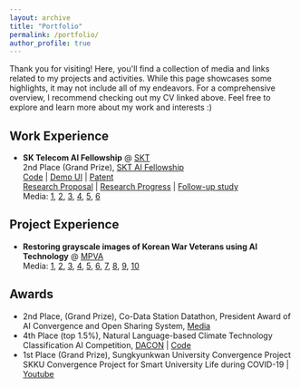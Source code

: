 ```yaml
---
layout: archive
title: "Portfolio"
permalink: /portfolio/
author_profile: true
---
```


Thank you for visiting! Here, you'll find a collection of media and links related to my projects and activities. While this page showcases some highlights, it may not include all of my endeavors. For a comprehensive overview, I recommend checking out my CV linked above. Feel free to explore and learn more about my work and interests :)

## Work Experience
- **SK Telecom AI Fellowship** @ [SKT](https://www.sktelecom.com/index_en.html)
<br/>2nd Place (Grand Prize), [SKT AI Fellowship](https://www.sktuniv.com/74fb66b5-c7a7-4da2-82b8-3d0519e18e6d)
<br/>[Code](https://github.com/lee-gwang/Image_Colorization_For_Historical_Image) | [Demo UI](https://github.com/SaebyeolShin/Colorization_UI) | [Patent](https://www.sktuniv.com/e424f140-5c9b-4107-9338-66aee18de692)
<br/>[Research Proposal](https://devocean.sk.com/blog/techBoardDetail.do?ID=164064&boardType=writer) | [Research Progress](https://devocean.sk.com/blog/techBoardDetail.do?ID=164235&boardType=writer) | [Follow-up study](https://devocean.sk.com/blog/techBoardDetail.do?page=&query=&ID=164521&boardType=writer&searchData=icanlgh0016&subIndex=&idList=&pnwriterID=icanlgh0016)
<br/> Media: [1](https://www.sktuniv.com/c903fbb0-93c6-4d6c-8d96-026af7bca22b), [2](https://www.aitimes.kr/news/articleView.html?idxno=26552), [3](https://biz.chosun.com/it-science/ict/2022/11/18/25ZF4WKSK5HUPNYBRQHM6UKZNU/), [4](http://www.sbr.ai/news/articleView.html?idxno=4084), [5](http://journal.kobeta.com/skt-ai-%ED%8E%A0%EB%A1%9C%EC%9A%B0%EC%8B%ADskt-ai-fellowship-4%EA%B8%B0-%EC%84%B1%EA%B3%B5%EC%A0%81-%EB%A7%88%EB%AC%B4%EB%A6%AC/), [6](https://news.nate.com/view/20221118n05651)

## Project Experience
- **Restoring grayscale images of Korean War Veterans using AI Technology** @ [MPVA](https://www.mpva.go.kr/english/index.do)
<br/> Media: [1](https://www.mpva.go.kr/mpva/selectBbsNttView.do?key=93&bbsNo=25&nttNo=246933), [2](https://news.nate.com/view/20230214n28318?mid=n0100), [3](https://m.dhnews.co.kr/news/view/1065597831777610), [4](https://news.unn.net/news/articleView.html?idxno=541999), [5](http://www.cfnews.kr/coding/news.aspx/1/1/70967), [6](https://www.onews.tv/news/articleView.html?idxno=154377), [7](https://www.joongang.co.kr/article/25140582#home), [8](http://paxnews.co.kr/news/view.php?idx=32984), [9](https://www.aitimes.kr/news/articleView.html?idxno=27349), [10](https://www.chosun.com/politics/diplomacy-defense/2023/02/13/YVBJ74P4JVALJAY3KGIIQF5ROY/)

## Awards
- 2nd Place, (Grand Prize), Co-Data Station Datathon, President Award of AI Convergence and Open Sharing System, [Media](https://www.skku.edu/skku/campus/skk_comm/popup_news_en.do?mode=view&articleNo=107465)
- 4th Place (top 1.5%), Natural Language-based Climate Technology Classification AI Competition, [DACON](https://dacon.io/en/competitions/official/235744/overview/description) | [Code](https://github.com/SaebyeolShin/Climate_technology_classification)
- 1st Place (Grand Prize), Sungkyunkwan University Convergence Project
<br/>SKKU Convergence Project for Smart University Life during COVID-19 | [Youtube](https://www.youtube.com/@group-pl5gf)

